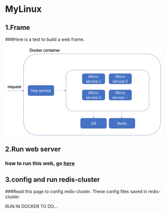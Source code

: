 # MyLinux

## 1.Frame
###Here is a test to build a web frame.

<p align="center"> <img src="./web_frame.png" alt="web frame fig"></p>

## 2.Run web server
### how to run this web, go <a href="mysite/">here</a>

## 3.config and run redis-cluster
###Read this <a src="https://redis.io/topics/cluster-tutorial">page</a> to config redis-cluster. These config files saved in <a src="./redis-cluster">redis-cluster.</a>

RUN IN DOCKER TO DO...

